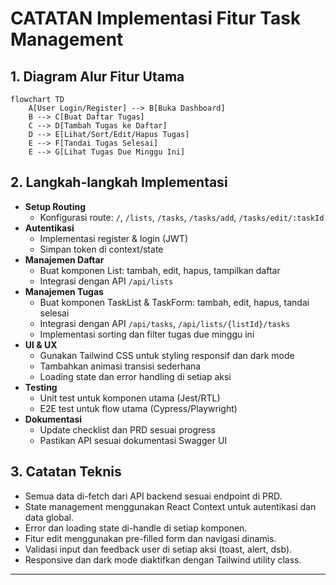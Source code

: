 # CATATAN Implementasi Fitur Task Management

## 1. Diagram Alur Fitur Utama

```mermaid
flowchart TD
    A[User Login/Register] --> B[Buka Dashboard]
    B --> C[Buat Daftar Tugas]
    C --> D[Tambah Tugas ke Daftar]
    D --> E[Lihat/Sort/Edit/Hapus Tugas]
    E --> F[Tandai Tugas Selesai]
    E --> G[Lihat Tugas Due Minggu Ini]
```

## 2. Langkah-langkah Implementasi

- **Setup Routing**
  - Konfigurasi route: `/`, `/lists`, `/tasks`, `/tasks/add`, `/tasks/edit/:taskId`
- **Autentikasi**
  - Implementasi register & login (JWT)
  - Simpan token di context/state
- **Manajemen Daftar**
  - Buat komponen List: tambah, edit, hapus, tampilkan daftar
  - Integrasi dengan API `/api/lists`
- **Manajemen Tugas**
  - Buat komponen TaskList & TaskForm: tambah, edit, hapus, tandai selesai
  - Integrasi dengan API `/api/tasks`, `/api/lists/{listId}/tasks`
  - Implementasi sorting dan filter tugas due minggu ini
- **UI & UX**
  - Gunakan Tailwind CSS untuk styling responsif dan dark mode
  - Tambahkan animasi transisi sederhana
  - Loading state dan error handling di setiap aksi
- **Testing**
  - Unit test untuk komponen utama (Jest/RTL)
  - E2E test untuk flow utama (Cypress/Playwright)
- **Dokumentasi**
  - Update checklist dan PRD sesuai progress
  - Pastikan API sesuai dokumentasi Swagger UI

## 3. Catatan Teknis

- Semua data di-fetch dari API backend sesuai endpoint di PRD.
- State management menggunakan React Context untuk autentikasi dan data global.
- Error dan loading state di-handle di setiap komponen.
- Fitur edit menggunakan pre-filled form dan navigasi dinamis.
- Validasi input dan feedback user di setiap aksi (toast, alert, dsb).
- Responsive dan dark mode diaktifkan dengan Tailwind utility class.

---
